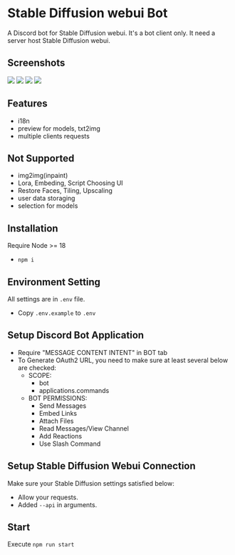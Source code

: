 # Stable Diffusion webui Bot
A Discord bot for Stable Diffusion webui. It's a bot client only. It need a server host Stable Diffusion webui.

## Screenshots
![](https://i.imgur.com/qtBuk6b.png)
![](https://i.imgur.com/GdRK9X3.png)
![](https://i.imgur.com/30zdTV1.png)
![](https://i.imgur.com/vvVzNK8.png)

## Features
- i18n
- preview for models, txt2img
- multiple clients requests 

## Not Supported
- img2img(inpaint)
- Lora, Embeding, Script Choosing UI
- Restore Faces, Tiling, Upscaling
- user data storaging
- selection for models

## Installation
Require Node >= 18
- `npm i`

## Environment Setting
All settings are in `.env` file.
- Copy `.env.example` to `.env`

## Setup Discord Bot Application
- Require "MESSAGE CONTENT INTENT" in BOT tab
- To Generate OAuth2 URL, you need to make sure at least several below are checked:
    - SCOPE:
        - bot
        - applications.commands
    - BOT PERMISSIONS:
        - Send Messages
        - Embed Links
        - Attach Files
        - Read Messages/View Channel
        - Add Reactions
        - Use Slash Command

## Setup Stable Diffusion Webui Connection
Make sure your Stable Diffusion settings satisfied below:
- Allow your requests.
- Added `--api` in arguments.

## Start
Execute `npm run start`

